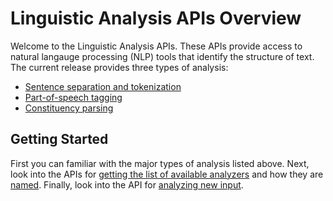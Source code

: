 <!-- 
NavPath: Linguistic Analysis API
LinkLabel: Overview
Url: Linguistic-Analysis-API/documentation/overview
Weight: 120
-->

# Linguistic Analysis APIs Overview

Welcome to the Linguistic Analysis APIs.
These APIs provide access to natural langauge processing (NLP) tools that identify the structure of text.
The current release provides three types of analysis:

 - [Sentence separation and tokenization](Sentences-and-Tokens.md)
 - [Part-of-speech tagging](POS-tagging.md)
 - [Constituency parsing](Constituency-Parsing.md)

## Getting Started

First you can familiar with the major types of analysis listed above.
Next, look into the APIs for [getting the list of available analyzers](AnalyzersMethod.md) and how they are [named](Analyzer-Names.md).
Finally, look into the API for [analyzing new input](AnalyzeMethod.md).
